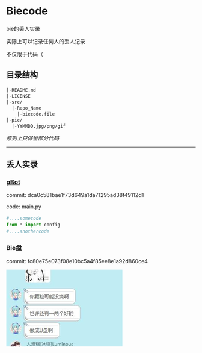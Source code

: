 # Biecode
bie的丢人实录

实际上可以记录任何人的丢人记录

不仅限于代码（

## 目录结构

```text
|-README.md
|-LICENSE
|-src/
  |-Repo_Name
    |-biecode.file
|-pic/
  |-YYMMDD.jpg/png/gif
```

*原则上只保留部分代码*

---

## 丢人实录

### [pBot](https://github.com/pantsugroups/pBot)

 commit: dca0c581bae1f73d649a1da71295ad38f49112d1

 code: main.py

 ```python
#....somecode
from * import config
#....anothercode
 ```
### Bie盘

 commit: fc80e75e073f08e10bc5a4f85ee8e1a92d860ce4

![biepan](https://github.com/pantsugroups/Biecode/blob/master/pic/biepan.jpg)





